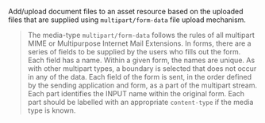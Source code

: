 Add/upload document files to an asset resource based on the uploaded files that are supplied using `multipart/form-data` file upload mechanism. 

> The media-type `multipart/form-data` follows the rules of all multipart MIME or Multipurpose Internet Mail
  Extensions.  In forms, there are a series of fields to be supplied by the users who fills out the form. Each field has a name. Within a given form, the names are unique. As with other multipart types, a boundary is selected that does not occur in any of the data. Each field of the form is sent, in the order defined by the sending application and form, as a part of the multipart stream.  Each part identifies the INPUT name within the original form. Each part should be labelled with an appropriate `content-type` if the media type is known.